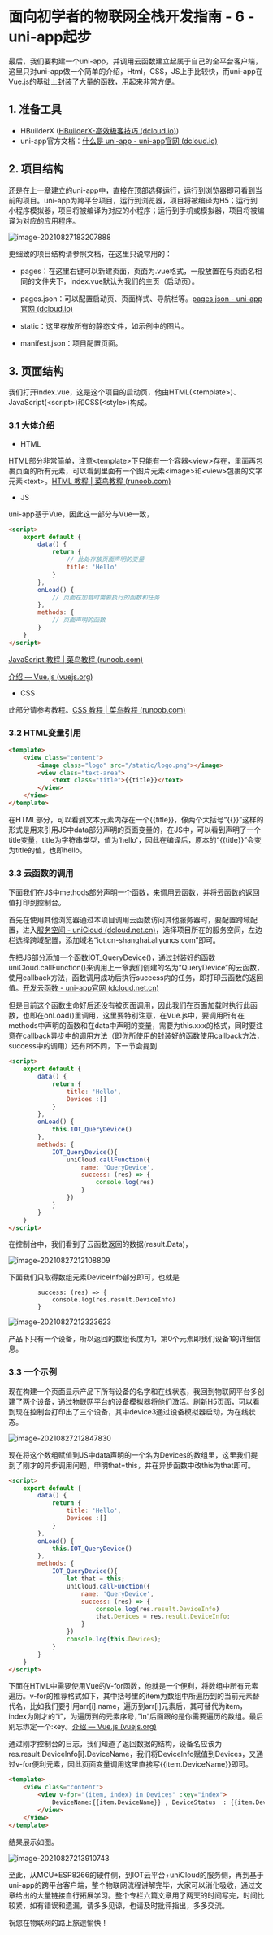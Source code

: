 # 面向初学者的物联网全栈开发指南 - 6 - uni-app起步

最后，我们要构建一个uni-app，并调用云函数建立起属于自己的全平台客户端，这里只对uni-app做一个简单的介绍，Html，CSS，JS上手比较快，而uni-app在Vue.js的基础上封装了大量的函数，用起来非常方便。

## 1. 准备工具

- HBuilderX ([HBuilderX-高效极客技巧 (dcloud.io)](https://www.dcloud.io/hbuilderx.html))
- uni-app官方文档：[什么是 uni-app - uni-app官网 (dcloud.io)](https://uniapp.dcloud.io/README)

## 2. 项目结构

还是在上一章建立的uni-app中，直接在顶部选择运行，运行到浏览器即可看到当前的项目。uni-app为跨平台项目，运行到浏览器，项目将被编译为H5；运行到小程序模拟器，项目将被编译为对应的小程序；运行到手机或模拟器，项目将被编译为对应的应用程序。

![image-20210827183207888](https://gitee.com/FZR95/pic316/raw/master/image-20210827183207888.png)

更细致的项目结构请参照文档，在这里只说常用的：

+ pages：在这里右键可以新建页面，页面为.vue格式，一般放置在与页面名相同的文件夹下，index.vue默认为我们的主页（启动页）。
+ pages.json：可以配置启动页、页面样式、导航栏等。[pages.json - uni-app官网 (dcloud.io)](https://uniapp.dcloud.io/collocation/pages)

+ static：这里存放所有的静态文件，如示例中的图片。
+ manifest.json：项目配置页面。

## 3. 页面结构

我们打开index.vue，这是这个项目的启动页，他由HTML(\<template>)、JavaScript(\<script>)和CSS(\<style>)构成。

### 3.1 大体介绍

+ HTML

HTML部分非常简单，注意\<template>下只能有一个容器\<view>存在，里面再包裹页面的所有元素，可以看到里面有一个图片元素\<image>和\<view>包裹的文字元素\<text>。[HTML 教程 | 菜鸟教程 (runoob.com)](https://www.runoob.com/html/html-tutorial.html)

+ JS

uni-app基于Vue，因此这一部分与Vue一致，

```html
<script>
	export default {
		data() {
			return {
                // 此处存放页面声明的变量
				title: 'Hello'
			}
		},
		onLoad() {
			// 页面在加载时需要执行的函数和任务 
		},
		methods: {
			// 页面声明的函数
		}
	}
</script>
```

[JavaScript 教程 | 菜鸟教程 (runoob.com)](https://www.runoob.com/js/js-tutorial.html)

[介绍 — Vue.js (vuejs.org)](https://cn.vuejs.org/v2/guide/)

+ CSS

此部分请参考教程。[CSS 教程 | 菜鸟教程 (runoob.com)](https://www.runoob.com/css/css-tutorial.html)

### 3.2 HTML变量引用

```html
<template>
	<view class="content">
		<image class="logo" src="/static/logo.png"></image>
		<view class="text-area">
			<text class="title">{{title}}</text>
		</view>
	</view>
</template>
```

在HTML部分，可以看到文本元素内存在一个{{title}}，像两个大括号“{{}}”这样的形式是用来引用JS中data部分声明的页面变量的，在JS中，可以看到声明了一个title变量，title为字符串类型，值为‘hello'，因此在编译后，原本的“{{title}}”会变为title的值，也即hello。

### 3.3 云函数的调用

下面我们在JS中methods部分声明一个函数，来调用云函数，并将云函数的返回值打印到控制台。

首先在使用其他浏览器通过本项目调用云函数访问其他服务器时，要配置跨域配置，进入[服务空间 - uniCloud (dcloud.net.cn)](https://unicloud.dcloud.net.cn/home)，选择项目所在的服务空间，左边栏选择跨域配置，添加域名“iot.cn-shanghai.aliyuncs.com”即可。

先把JS部分添加一个函数IOT_QueryDevice()，通过封装好的函数uniCloud.callFunction()来调用上一章我们创建的名为“QueryDevice”的云函数，使用callback方法，函数调用成功后执行success内的任务，即打印云函数的返回值。[开发云函数 - uni-app官网 (dcloud.net.cn)](https://uniapp.dcloud.net.cn/uniCloud/cf-functions?id=clientcallfunction)

但是目前这个函数生命好后还没有被页面调用，因此我们在页面加载时执行此函数，也即在onLoad()里调用，这里要特别注意，在Vue.js中，要调用所有在methods中声明的函数和在data中声明的变量，需要为this.xxx的格式，同时要注意在callback异步中的调用方法（即你所使用的封装好的函数使用callback方法，success中的调用）还有所不同，下一节会提到

```html
<script>
	export default {
		data() {
			return {
				title: 'Hello',
				Devices :[]
			}
		},
		onLoad() {
			this.IOT_QueryDevice()
		},
		methods: {
			IOT_QueryDevice(){
				uniCloud.callFunction({
					name: 'QueryDevice',
					success: (res) => {
						console.log(res)
					}
				})
			}
		}
	}
</script>
```

在控制台中，我们看到了云函数返回的数据(result.Data)，

![image-20210827212108809](https://gitee.com/FZR95/pic316/raw/master/image-20210827212108809.png)

下面我们只取得数组元素DeviceInfo部分即可，也就是

```jscript
        success: (res) => {
            console.log(res.result.DeviceInfo)
        }
```

![image-20210827212323623](https://gitee.com/FZR95/pic316/raw/master/image-20210827212323623.png)

产品下只有一个设备，所以返回的数组长度为1，第0个元素即我们设备1的详细信息。

### 3.3 一个示例

现在构建一个页面显示产品下所有设备的名字和在线状态，我回到物联网平台多创建了两个设备，通过物联网平台的设备模拟器将他们激活。刷新H5页面，可以看到现在控制台打印出了三个设备，其中device3通过设备模拟器启动，为在线状态。

![image-20210827212847830](https://gitee.com/FZR95/pic316/raw/master/image-20210827212847830.png)

现在将这个数组赋值到JS中data声明的一个名为Devices的数组里，这里我们提到了刚才的异步调用问题，申明that=this，并在异步函数中改this为that即可。

```html
<script>
	export default {
		data() {
			return {
				title: 'Hello',
				Devices :[]
			}
		},
		onLoad() {
			this.IOT_QueryDevice()
		},
		methods: {
			IOT_QueryDevice(){
				let that = this;
				uniCloud.callFunction({
					name: 'QueryDevice',
					success: (res) => {
						console.log(res.result.DeviceInfo)
						that.Devices = res.result.DeviceInfo;
					}
				})
				console.log(this.Devices);
			}
		}
	}
</script>
```

下面在HTML中需要使用Vue的V-for函数，他就是一个便利，将数组中所有元素遍历。v-for的推荐格式如下，其中括号里的item为数组中所遍历到的当前元素替代名，比如我们要引用arr[i].name，遍历到arr[i]元素后，其可替代为item，index为刚才的“i”，为遍历到的元素序号，”in“后面跟的是你需要遍历的数组。最后别忘绑定一个:key。[介绍 — Vue.js (vuejs.org)](https://cn.vuejs.org/v2/guide/#条件与循环)

通过刚才控制台的日志，我们知道了返回数据的结构，设备名应该为res.result.DeviceInfo[i].DeviceName，我们将DeviceInfo赋值到Devices，又通过v-for便利元素，因此页面变量调用这里直接写{{item.DeviceName}}即可。

```html
<template>
	<view class="content">
		<view v-for="(item, index) in Devices" :key="index">
			DeviceName:{{item.DeviceName}} , DeviceStatus  : {{item.DeviceStatus}}
		</view>
	</view>
</template>
```

结果展示如图。

![image-20210827213910743](https://gitee.com/FZR95/pic316/raw/master/image-20210827213910743.png)

至此，从MCU+ESP8266的硬件侧，到IOT云平台+uniCloud的服务侧，再到基于uni-app的跨平台客户端，整个物联网流程讲解完毕，大家可以消化吸收，通过文章给出的大量链接自行拓展学习。整个专栏六篇文章用了两天的时间写完，时间比较紧，如有错误和遗漏，请多多见谅，也请及时批评指出，多多交流。

祝您在物联网的路上旅途愉快！
